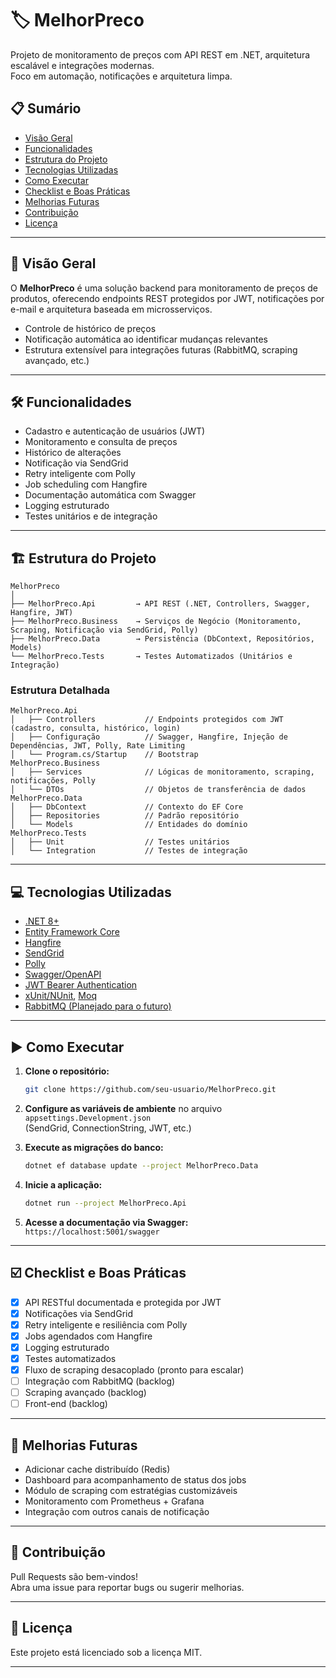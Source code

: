 # 🏷️ MelhorPreco

Projeto de monitoramento de preços com API REST em .NET, arquitetura escalável e integrações modernas.  
Foco em automação, notificações e arquitetura limpa.

## 📋 Sumário

- [Visão Geral](#visão-geral)
- [Funcionalidades](#funcionalidades)
- [Estrutura do Projeto](#estrutura-do-projeto)
- [Tecnologias Utilizadas](#tecnologias-utilizadas)
- [Como Executar](#como-executar)
- [Checklist e Boas Práticas](#checklist-e-boas-práticas)
- [Melhorias Futuras](#melhorias-futuras)
- [Contribuição](#contribuição)
- [Licença](#licença)

---

## 🚀 Visão Geral

O **MelhorPreco** é uma solução backend para monitoramento de preços de produtos, oferecendo endpoints REST protegidos por JWT, notificações por e-mail e arquitetura baseada em microsserviços.

- Controle de histórico de preços
- Notificação automática ao identificar mudanças relevantes
- Estrutura extensível para integrações futuras (RabbitMQ, scraping avançado, etc.)

---

## 🛠️ Funcionalidades

- Cadastro e autenticação de usuários (JWT)
- Monitoramento e consulta de preços
- Histórico de alterações
- Notificação via SendGrid
- Retry inteligente com Polly
- Job scheduling com Hangfire
- Documentação automática com Swagger
- Logging estruturado
- Testes unitários e de integração

---

## 🏗️ Estrutura do Projeto

```text
MelhorPreco
│
├── MelhorPreco.Api         → API REST (.NET, Controllers, Swagger, Hangfire, JWT)
├── MelhorPreco.Business    → Serviços de Negócio (Monitoramento, Scraping, Notificação via SendGrid, Polly)
├── MelhorPreco.Data        → Persistência (DbContext, Repositórios, Models)
└── MelhorPreco.Tests       → Testes Automatizados (Unitários e Integração)
```

### Estrutura Detalhada

```text
MelhorPreco.Api
│   ├── Controllers           // Endpoints protegidos com JWT (cadastro, consulta, histórico, login)
│   ├── Configuração          // Swagger, Hangfire, Injeção de Dependências, JWT, Polly, Rate Limiting
│   └── Program.cs/Startup    // Bootstrap
MelhorPreco.Business
│   ├── Services              // Lógicas de monitoramento, scraping, notificações, Polly
│   └── DTOs                  // Objetos de transferência de dados
MelhorPreco.Data
│   ├── DbContext             // Contexto do EF Core
│   ├── Repositories          // Padrão repositório
│   └── Models                // Entidades do domínio
MelhorPreco.Tests
│   ├── Unit                  // Testes unitários
│   └── Integration           // Testes de integração
```

---

## 💻 Tecnologias Utilizadas

- [.NET 8+](https://dotnet.microsoft.com/)
- [Entity Framework Core](https://docs.microsoft.com/ef/core/)
- [Hangfire](https://www.hangfire.io/)
- [SendGrid](https://sendgrid.com/)
- [Polly](https://github.com/App-vNext/Polly)
- [Swagger/OpenAPI](https://swagger.io/)
- [JWT Bearer Authentication](https://jwt.io/)
- [xUnit/NUnit](https://xunit.net/), [Moq](https://github.com/moq/moq4)
- [RabbitMQ (Planejado para o futuro)](https://www.rabbitmq.com/)

---

## ▶️ Como Executar

1. **Clone o repositório:**
   ```bash
   git clone https://github.com/seu-usuario/MelhorPreco.git
   ```

2. **Configure as variáveis de ambiente** no arquivo `appsettings.Development.json`  
   (SendGrid, ConnectionString, JWT, etc.)

3. **Execute as migrações do banco:**
   ```bash
   dotnet ef database update --project MelhorPreco.Data
   ```

4. **Inicie a aplicação:**
   ```bash
   dotnet run --project MelhorPreco.Api
   ```

5. **Acesse a documentação via Swagger:**  
   `https://localhost:5001/swagger`

---

## ☑️ Checklist e Boas Práticas

- [x] API RESTful documentada e protegida por JWT
- [x] Notificações via SendGrid
- [x] Retry inteligente e resiliência com Polly
- [x] Jobs agendados com Hangfire
- [x] Logging estruturado
- [x] Testes automatizados
- [x] Fluxo de scraping desacoplado (pronto para escalar)
- [ ] Integração com RabbitMQ (backlog)
- [ ] Scraping avançado (backlog)
- [ ] Front-end (backlog)

---

## 🔎 Melhorias Futuras

- Adicionar cache distribuído (Redis)
- Dashboard para acompanhamento de status dos jobs
- Módulo de scraping com estratégias customizáveis
- Monitoramento com Prometheus + Grafana
- Integração com outros canais de notificação

---

## 🤝 Contribuição

Pull Requests são bem-vindos!  
Abra uma issue para reportar bugs ou sugerir melhorias.

---

## 📜 Licença

Este projeto está licenciado sob a licença MIT.

---
